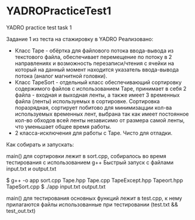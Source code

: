 # YADROPracticeTest1
YADRO practice test task 1

Задание 1 из теста на стажировку в YADRO
Реализовано:
 -  Класс Tape - обёртка для файлового потока ввода-вывода из текстового файла,
    обеспечивает перемещение по потоку в 2 направлениях и возможность
    перезаписи/чтения с ячейки на который на данный момент находится указатель
    ввода-вывода потока (аналог магнитной головки).
 -  Класс TapeSort - отдельный класс обеспечивающий сортировку содержимого файлов
    с использованием Tape, принимает в себя 2 файла - входная и выходная ленты, а
    также имеет 3 временных файла (ленты) используемых в сортировке.
    Сортировка поразрядная, сортирует побитово для минимизацции кол-ва используемых
    временных лент, выбрана так как имеет постоянное кол-во обходов всей ленты
    независимо от размера самой ленты, что уменьшает общее время работы.
 -  2 класса-исключения для работы с Tape. Чисто для отладки.

Как собирать и запускать:

main() для сортировки  лежит в sort.cpp, собиралось во время тестирования с использованием g++
Быстрый запуск с файлами input.txt и output.txt

$ g++ -o app sort.cpp Tape.hpp Tape.cpp TapeExcept.hpp Tapeort.hpp TapeSort.cpp
$ ./app input.txt output.txt

main() для тестирования основных функций лежит в test.cpp, к нему прилагаются файлы
использованные при тестировании (test.txt && test_out.txt)
